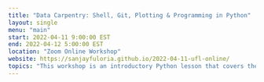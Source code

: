 ```yaml
---
title: "Data Carpentry: Shell, Git, Plotting & Programming in Python"
layout: single
menu: "main"
start: 2022-04-11 9:00:00 EST
end: 2022-04-12 5:00:00 EST
location: "Zoom Online Workshop"
website: https://sanjayfuloria.github.io/2022-04-11-ufl-online/
topics: "This workshop is an introductory Python lesson that covers the fundamental data skills needed to conduct research. Its target audience is researchers who have little to no prior computational experience. It covers tabular and other core data structures, conditionals and loops, writing functions, and building plots. The lesson also introduces JupyterLab, Unix Shell, and version control with Git." 
---
```

